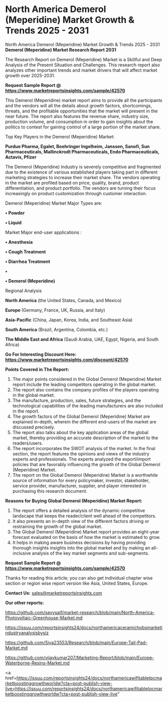 # North America Demerol (Meperidine) Market Growth & Trends 2025 - 2031
North America Demerol (Meperidine) Market Growth & Trends 2025 - 2031
<strong>Demerol (Meperidine) Market Research Report 2031</strong>

The Research Report on Demerol (Meperidine) Market is a Skillful and Deep Analysis of the Present Situation and Challenges. This research report also analyzes other important trends and market drivers that will affect market growth over 2025-2031.

<strong>Request Sample Report @ <a href=https://www.marketreportsinsights.com/sample/42570>https://www.marketreportsinsights.com/sample/42570</a></strong>

This Demerol (Meperidine) market report aims to provide all the participants and the vendors will all the details about growth factors, shortcomings, threats, and the profitable opportunities that the market will present in the near future. The report also features the revenue share, industry size, production volume, and consumption in order to gain insights about the politics to contest for gaining control of a large portion of the market share.

Top Key Players in the Demerol (Meperidine) Market:

<strong>Purdue Pharma, Egalet, Boehringer Ingelheim, Janssen, Sanofi, Sun Pharmaceuticals, Mallinckrodt Pharmaceuticals, Endo Pharmaceuticals, Actavis, Pfizer</strong>

The Demerol (Meperidine) Industry is severely competitive and fragmented due to the existence of various established players taking part in different marketing strategies to increase their market share. The vendors operating in the market are profiled based on price, quality, brand, product differentiation, and product portfolio. The vendors are turning their focus increasingly on product customization through customer interaction.

Demerol (Meperidine) Market Major Types are:

<strong>•  Powder

•  Liquid</strong>

Market Major end-user applications :

<strong>•  Anesthesia

•  Cough Treatment

•  Diarrhea Treatment

•  

•  Demerol (Meperidine)</strong>

Regional Analysis

</u><strong><b>North America</b></strong> (the United States, Canada, and Mexico)

<strong><b>Europe </b></strong>(Germany, France, UK, Russia, and Italy)

<strong><b>Asia-Pacific</b></strong> (China, Japan, Korea, India, and Southeast Asia)

<strong><b>South America</b></strong> (Brazil, Argentina, Colombia, etc.)

<strong><b>The Middle East and Africa</b></strong> (Saudi Arabia, UAE, Egypt, Nigeria, and South Africa)

<strong>Go For Interesting Discount Here: <a href=https://www.marketreportsinsights.com/discount/42570>https://www.marketreportsinsights.com/discount/42570</a></strong>

<strong>Points Covered in The Report:</strong>
<ol>
  <li>The major points considered in the Global Demerol (Meperidine) Market report include the leading competitors operating in the global market.</li>
  <li>The report also contains the company profiles of the players operating in the global market.</li>
  <li>The manufacture, production, sales, future strategies, and the technological capabilities of the leading manufacturers are also included in the report.</li>
  <li>The growth factors of the Global Demerol (Meperidine) Market are explained in-depth, wherein the different end-users of the market are discussed precisely.</li>
  <li>The report also talks about the key application areas of the global market, thereby providing an accurate description of the market to the readers/users.</li>
  <li>The report incorporates the SWOT analysis of the market. In the final section, the report features the opinions and views of the industry experts and professionals. The experts analyzed the export/import policies that are favorably influencing the growth of the Global Demerol (Meperidine) Market.</li>
  <li>The report on the Global Demerol (Meperidine) Market is a worthwhile source of information for every policymaker, investor, stakeholder, service provider, manufacturer, supplier, and player interested in purchasing this research document.</li>
</ol>
<strong>Reasons for Buying Global Demerol (Meperidine) Market Report:</strong>

<ol>
  <li>The report offers a detailed analysis of the dynamic competitive landscape that keeps the reader/client well ahead of the competitors.</li>
  <li>It also presents an in-depth view of the different factors driving or restraining the growth of the global market.</li>
  <li>The Global Demerol (Meperidine) Market report provides an eight-year forecast evaluated on the basis of how the market is estimated to grow.</li>
  <li>It helps in making aware business decisions by having providing thorough insights insights into the global market and by making an all-inclusive analysis of the key market segments and sub-segments.</li>
</ol>
<strong>Request Sample Report @ <a href=https://www.marketreportsinsights.com/sample/42570>https://www.marketreportsinsights.com/sample/42570</a></strong>


Thanks for reading this article; you can also get individual chapter wise section or region wise report version like Asia, United States, Europe.

<strong>Contact Us:</strong>
sales@marketreportsinsights.com

<strong>Our other reports:</strong>

<a href=https://github.com/sayysaif/market-research/blob/main/North-America-Photovoltaic-Greenhouse-Market.md>https://github.com/sayysaif/market-research/blob/main/North-America-Photovoltaic-Greenhouse-Market.md</a>

<a href=https://issuu.com/reportsinsights24/docs/northamericaceramichobsmarketindustryanalysisbysiz>https://issuu.com/reportsinsights24/docs/northamericaceramichobsmarketindustryanalysisbysiz</a>

<a href=https://github.com/Siya23553/Research/blob/main/Europe-Tail-Pad-Market.md>https://github.com/Siya23553/Research/blob/main/Europe-Tail-Pad-Market.md</a>

<a href=https://github.com/vijaykumar207/Marketing-Report/blob/main/Europe-Waterborne-Resins-Market.md>https://github.com/vijaykumar207/Marketing-Report/blob/main/Europe-Waterborne-Resins-Market.md</a>

<a href=https://issuu.com/reportsinsights24/docs/northamericawifitabletpcmarketboostinggrowthworldw?cta=post-publish-view-live>https://issuu.com/reportsinsights24/docs/northamericawifitabletpcmarketboostinggrowthworldw?cta=post-publish-view-live</a>"
